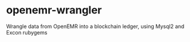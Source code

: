 # openemr-wrangler
Wrangle data from OpenEMR into a blockchain ledger, using Mysql2 and Excon rubygems
